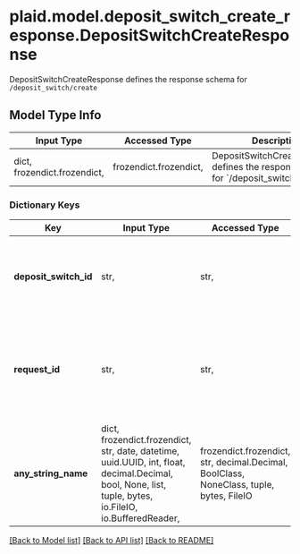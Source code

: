 # plaid.model.deposit_switch_create_response.DepositSwitchCreateResponse

DepositSwitchCreateResponse defines the response schema for `/deposit_switch/create`

## Model Type Info
Input Type | Accessed Type | Description | Notes
------------ | ------------- | ------------- | -------------
dict, frozendict.frozendict,  | frozendict.frozendict,  | DepositSwitchCreateResponse defines the response schema for &#x60;/deposit_switch/create&#x60; | 

### Dictionary Keys
Key | Input Type | Accessed Type | Description | Notes
------------ | ------------- | ------------- | ------------- | -------------
**deposit_switch_id** | str,  | str,  | ID of the deposit switch. This ID is persisted throughout the lifetime of the deposit switch. | 
**request_id** | str,  | str,  | A unique identifier for the request, which can be used for troubleshooting. This identifier, like all Plaid identifiers, is case sensitive. | 
**any_string_name** | dict, frozendict.frozendict, str, date, datetime, uuid.UUID, int, float, decimal.Decimal, bool, None, list, tuple, bytes, io.FileIO, io.BufferedReader,  | frozendict.frozendict, str, decimal.Decimal, BoolClass, NoneClass, tuple, bytes, FileIO | any string name can be used but the value must be the correct type | [optional]

[[Back to Model list]](../../README.md#documentation-for-models) [[Back to API list]](../../README.md#documentation-for-api-endpoints) [[Back to README]](../../README.md)

